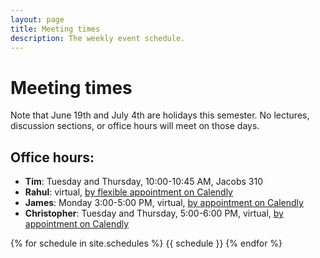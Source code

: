 ```yaml
---
layout: page
title: Meeting times
description: The weekly event schedule.
---
```


# Meeting times

Note that June 19th and July 4th are holidays this semester. No lectures, discussion sections, or office hours will meet on those days.

## Office hours:

- **Tim**: Tuesday and Thursday, 10:00-10:45 AM, Jacobs 310
- **Rahul**: virtual, <a href="https://calendly.com/rsha256/cs-160-oh">by flexible appointment on Calendly</a>
- **James**: Monday 3:00-5:00 PM, virtual, <a href="https://calendly.com/james-d-smith/cs-160-office-hours">by appointment on Calendly</a>
- **Christopher**: Tuesday and Thursday, 5:00-6:00 PM, virtual, <a href="https://calendly.com/chrisbannon/cs160-oh">by appointment on Calendly</a>

{% for schedule in site.schedules %}
{{ schedule }}
{% endfor %}
